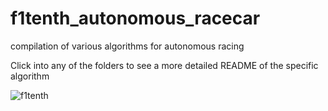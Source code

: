 # f1tenth_autonomous_racecar
compilation of various algorithms for autonomous racing

Click into any of the folders to see a more detailed README of the specific algorithm 



![f1tenth](https://github.com/Jixi123/f1tenth_autonomous_racecar/assets/86895390/ff5455e6-bb97-4429-ba02-dd2966a43e03)
